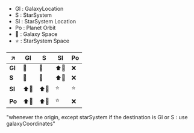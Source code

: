 - Gl : GalaxyLocation
- S : StarSystem
- Sl : StarSystem Location
- Po : Planet Orbit
- 🌌 : Galaxy Space
- ⭐ : StarSystem Space

|↗️| Gl | S  | Sl | Po |
|----|----|----|----|----|
|**Gl** | 🌌 | 🌌 | ⬆️🌌  | ❌  |
|**S** | 🌌  | 🌌  | ⬆️🌌  | ❌  |
|**Sl** | ⬆️🌌 | ⬆️🌌 | ⭐ | ⭐ |
|**Po** | ⬆️🌌 | ⬆️🌌 | ⭐ | ❌  |

"whenever the origin, except starSystem if the destination is Gl or S : use galaxyCoordinates"
